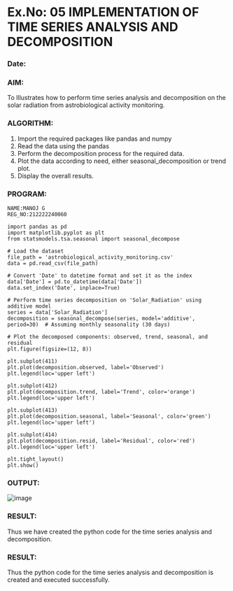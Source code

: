 # Ex.No: 05  IMPLEMENTATION OF TIME SERIES ANALYSIS AND DECOMPOSITION
### Date: 


### AIM:
To Illustrates how to perform time series analysis and decomposition on the solar radiation from astrobiological activity monitoring.

### ALGORITHM:
1. Import the required packages like pandas and numpy
2. Read the data using the pandas
3. Perform the decomposition process for the required data.
4. Plot the data according to need, either seasonal_decomposition or trend plot.
5. Display the overall results.

### PROGRAM:
```
NAME:MANOJ G
REG_NO:212222240060
```
```
import pandas as pd
import matplotlib.pyplot as plt
from statsmodels.tsa.seasonal import seasonal_decompose

# Load the dataset
file_path = 'astrobiological_activity_monitoring.csv'
data = pd.read_csv(file_path)

# Convert 'Date' to datetime format and set it as the index
data['Date'] = pd.to_datetime(data['Date'])
data.set_index('Date', inplace=True)

# Perform time series decomposition on 'Solar_Radiation' using additive model
series = data['Solar_Radiation']
decomposition = seasonal_decompose(series, model='additive', period=30)  # Assuming monthly seasonality (30 days)

# Plot the decomposed components: observed, trend, seasonal, and residual
plt.figure(figsize=(12, 8))

plt.subplot(411)
plt.plot(decomposition.observed, label='Observed')
plt.legend(loc='upper left')

plt.subplot(412)
plt.plot(decomposition.trend, label='Trend', color='orange')
plt.legend(loc='upper left')

plt.subplot(413)
plt.plot(decomposition.seasonal, label='Seasonal', color='green')
plt.legend(loc='upper left')

plt.subplot(414)
plt.plot(decomposition.resid, label='Residual', color='red')
plt.legend(loc='upper left')

plt.tight_layout()
plt.show()

```


### OUTPUT:
![image](https://github.com/user-attachments/assets/1b6dd619-e6be-4922-b7cb-755617a4d638)





### RESULT:
Thus we have created the python code for the time series analysis and decomposition.





### RESULT:
Thus the python code for the time series analysis and decomposition is created and executed successfully.
